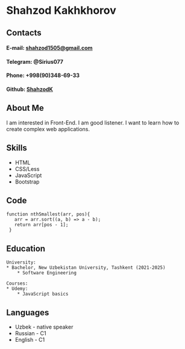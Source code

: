 # **Shahzod Kakhkhorov**

## Contacts
#### E-mail: shahzod1505@gmail.com
#### Telegram: @Sirius077
#### Phone: +998(90)348-69-33
#### Github: [ShahzodK](https://github.com/ShahzodK)


## About Me
 I am interested in Front-End. I am good listener. I want to learn how to create complex web applications.  

## Skills
 * HTML
 * CSS/Less
 * JavaScript
 * Bootstrap 

## Code
 ```
 function nthSmallest(arr, pos){
    arr = arr.sort((a, b) => a - b);
    return arr[pos - 1];
  }
  ```

## Education

    University:
    * Bachelor, New Uzbekistan University, Tashkent (2021-2025)
        * Software Engineering 

    Courses:
    * Udemy:
        * JavaScript basics

## Languages

* Uzbek - native speaker
* Russian - C1
* English - C1



